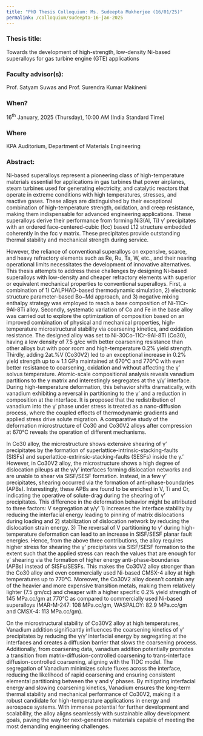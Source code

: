 ```yaml
---
title: "PhD Thesis Colloquium: Ms. Sudeepta Mukherjee (16/01/25)"
permalink: /colloquium/sudeepta-16-jan-2025
---
```

### Thesis title:
Towards the development of high-strength, low-density Ni-based superalloys for gas turbine engine (GTE) applications

### Faculty advisor(s):
Prof. Satyam Suwas and Prof. Surendra Kumar Makineni

### When?
16<sup>th</sup> January, 2025 (Thursday), 10:00 AM (India Standard Time)

### Where
KPA Auditorium, Department of Materials Engineering

### Abstract:
Ni-based superalloys represent a pioneering class of high-temperature materials essential for applications in gas turbines that power airplanes, steam turbines used for generating electricity, and catalytic reactors that operate in extreme conditions with high temperatures, stresses, and reactive gases. These alloys are distinguished by their exceptional combination of high-temperature strength, oxidation, and creep resistance, making them indispensable for advanced engineering applications. These superalloys derive their performance from forming Ni3(Al, Ti) γ′ precipitates with an ordered face-centered-cubic (fcc) based L12 structure embedded coherently in the fcc γ matrix. These precipitates provide outstanding thermal stability and mechanical strength during service.

However, the reliance of conventional superalloys on expensive, scarce, and heavy refractory elements such as Re, Ru, Ta, W, etc., and their nearing operational limits necessitates the development of innovative alternatives. This thesis attempts to address these challenges by designing Ni-based superalloys with low-density and cheaper refractory elements with superior or equivalent mechanical properties to conventional superalloys. First, a combination of 1) CALPHAD-based thermodynamic simulation, 2) electronic structure parameter-based Bo−Md approach, and 3) negative mixing enthalpy strategy was employed to reach a base composition of Ni-11Cr-9Al-8Ti alloy. Secondly, systematic variation of Co and Fe in the base alloy was carried out to explore the optimization of composition based on an improved combination of physical and mechanical properties, high-temperature microstructural stability via coarsening kinetics, and oxidation resistance. The designed alloy was set to Ni-30Co-11Cr-9Al-8Ti (Co30), having a low density of 7.5 g/cc with better coarsening resistance than other alloys but with poor room and high-temperature 0.2% yield strength. Thirdly, adding 2at.%V (Co30V2) led to an exceptional increase in 0.2% yield strength up to ≈ 1.1 GPa maintained at 670℃ and 770℃ with even better resistance to coarsening, oxidation and without affecting the γ’ solvus temperature. Atomic-scale compositional analysis reveals vanadium partitions to the γ matrix and interestingly segregates at the γ/γ′ interface. During high-temperature deformation, this behavior shifts dramatically, with vanadium exhibiting a reversal in partitioning to the γ’ and a reduction in composition at the interface. It is proposed that the redistribution of vanadium into the γ′ phase under stress is treated as a nano-diffusion process, where the coupled effects of thermodynamic gradients and applied stress drive solute migration. A comparative study of the deformation microstructure of Co30 and Co30V2 alloys after compression at 670℃ reveals the operation of different mechanisms. 

In Co30 alloy, the microstructure shows extensive shearing of γ’ precipitates by the formation of superlattice-intrinsic-stacking-faults (SISFs) and superlattice-extrinsic-stacking-faults (SESFs) inside the γ.’ However, in Co30V2 alloy, the microstructure shows a high degree of dislocation pileups at the γ/γ’ interfaces forming dislocation networks and are unable to shear via SISF/SESF formation. Instead, in a few γ’ precipitates, shearing occurred via the formation of anti-phase-boundaries (APBs). Interestingly, these APBs are found to be enriched in V, Ti and Cr, indicating the operative of solute-drag during the shearing of γ’ precipitates. This difference in the deformation behavior might be attributed to three factors: V segregation at γ/γ’ 1) increases the interface stability by reducing the interfacial energy leading to pinning of matrix dislocations during loading and 2) stabilization of dislocation network by reducing the dislocation strain energy. 3) The reversal of V partitioning to γ’ during high-temperature deformation can lead to an increase in SISF/SESF planar fault energies. Hence, from the above three contributions, the alloy requires higher stress for shearing the γ’ precipitates via SISF/SESF formation to the extent such that the applied stress can reach the values that are enough for γ’ shearing via the formation of higher energy anti-phase-boundaries (APBs) instead of SISFs/SESFs. This makes the Co30V2 alloy stronger than the Co30 alloy and even commercially used Ni-based CMSX-4 alloy at high temperatures up to 770℃. Moreover, the Co30V2 alloy doesn’t contain any of the heavier and more expensive transition metals, making them relatively lighter (7.5 gm/cc) and cheaper with a higher specific 0.2% yield strength of 145 MPa.cc/gm at 770℃ as compared to commercially used Ni-based superalloys (MAR-M-247: 108 MPa.cc/gm, WASPALOY: 82.9 MPa.cc/gm and CMSX-4: 113 MPa.cc/gm).

On the microstructural stability of Co30V2 alloy at high temperatures, Vanadium addition significantly influences the coarsening kinetics of γ′ precipitates by reducing the γ/γ′ interfacial energy by segregating at the interfaces and creates a diffusion barrier that slows the coarsening process. Additionally, from coarsening data, vanadium addition potentially promotes a transition from matrix-diffusion-controlled coarsening to trans-interface diffusion-controlled coarsening, aligning with the TIDC model. The segregation of Vanadium minimizes solute fluxes across the interface, reducing the likelihood of rapid coarsening and ensuring consistent elemental partitioning between the γ and γ′ phases. By mitigating interfacial energy and slowing coarsening kinetics, Vanadium ensures the long-term thermal stability and mechanical performance of Co30V2, making it a robust candidate for high-temperature applications in energy and aerospace systems. With immense potential for further development and scalability, the alloy aligns seamlessly with sustainable alloy development goals, paving the way for next-generation materials capable of meeting the most demanding engineering challenges.